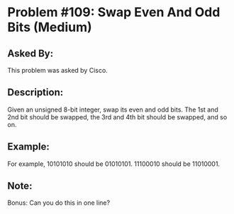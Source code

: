 # Problem #109: Swap Even And Odd Bits (Medium)

## Asked By:

This problem was asked by Cisco.

## Description:

Given an unsigned 8-bit integer, swap its even and odd bits. The 1st and 2nd bit should be swapped, the 3rd and 4th bit should be swapped, and so on.

## Example:

For example, 10101010 should be 01010101. 11100010 should be 11010001.

## Note:

Bonus: Can you do this in one line?
